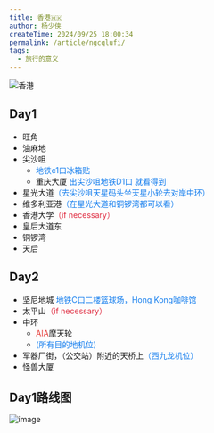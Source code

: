 ```yaml
---
title: 香港🇭🇰
author: 杨少侠
createTime: 2024/09/25 18:00:34
permalink: /article/ngcqlufi/
tags:
  - 旅行的意义
---
```


![香港](https://ysx-1329472367.cos.ap-shanghai.myqcloud.com/img/clipboard_20240925_060721.png)

<!-- more -->

## Day1

+ 旺角
+ 油麻地
+ 尖沙咀 
  - <font style="color:#117CEE;">地铁c1口冰箱贴</font>
  - 重庆大厦<font style="color:#117CEE;"> 出尖沙咀地铁D1口 就看得到</font>
+ 星光大道<font style="color:#117CEE;">（去尖沙咀天星码头坐天星小轮去对岸中环）</font>
+ 维多利亚港<font style="color:#117CEE;">（在星光大道和铜锣湾都可以看）</font>
+ 香港大学<font style="color:#DF2A3F;">（if necessary）</font>
+ 皇后大道东
+ 铜锣湾
+ 天后

## Day2

+ 坚尼地城 <font style="color:#117CEE;">地铁C口二楼篮球场，Hong Kong咖啡馆</font>
+ 太平山<font style="color:#DF2A3F;">（if necessary）</font>
+ 中环
  - <font style="color:#e53935;">AIA</font>摩天轮
  - <font style="color:#117CEE;">(所有目的地机位)</font>
+ 军器厂街，（公交站）附近的天桥上<font style="color:#117CEE;">（西九龙机位）</font>
+ 怪兽大厦


## Day1路线图

![image](https://ysx-1329472367.cos.ap-shanghai.myqcloud.com/img/f0d95b24-08c1-480c-b152-3851a735b8f5.png)